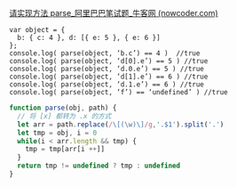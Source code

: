 [请实现方法 parse_阿里巴巴笔试题_牛客网 (nowcoder.com)](https://www.nowcoder.com/questionTerminal/a665a61d0fd946ce8e96d12bcc4bda9f)

```
var object = {
  b: { c: 4 }, d: [{ e: 5 }, { e: 6 }]
};
console.log( parse(object, ‘b.c’) == 4 )  //true 
console.log( parse(object, ‘d[0].e’) == 5 ) //true
console.log( parse(object, ‘d.0.e’) == 5 ) //true
console.log( parse(object, ‘d[1].e’) == 6 ) //true
console.log( parse(object, ‘d.1.e’) == 6 ) //true
console.log( parse(object, ‘f’) == ‘undefined’ ) //true
```

```typescript
function parse(obj, path) {
  // 将 [x] 都转为 .x 的方式
  let arr = path.replace(/\[(\w)\]/g,'.$1').split('.')
  let tmp = obj, i = 0
  while(i < arr.length && tmp) {
    tmp = tmp[arr[i ++]]
  } 
  return tmp != undefined ? tmp : undefined
}
```

